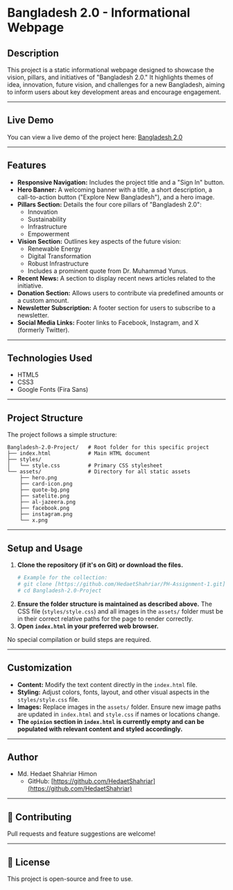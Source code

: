 # Bangladesh 2.0 - Informational Webpage

## Description

This project is a static informational webpage designed to showcase the vision, pillars, and initiatives of "Bangladesh 2.0." It highlights themes of idea, innovation, future vision, and challenges for a new Bangladesh, aiming to inform users about key development areas and encourage engagement.

---

## Live Demo

You can view a live demo of the project here: [Bangladesh 2.0](https://hedaetshahriar.github.io/PH-Assignment-1/)

---

## Features

* **Responsive Navigation:** Includes the project title and a "Sign In" button.
* **Hero Banner:** A welcoming banner with a title, a short description, a call-to-action button ("Explore New Bangladesh"), and a hero image.
* **Pillars Section:** Details the four core pillars of "Bangladesh 2.0":
    * Innovation
    * Sustainability
    * Infrastructure
    * Empowerment
* **Vision Section:** Outlines key aspects of the future vision:
    * Renewable Energy
    * Digital Transformation
    * Robust Infrastructure
    * Includes a prominent quote from Dr. Muhammad Yunus.
* **Recent News:** A section to display recent news articles related to the initiative.
* **Donation Section:** Allows users to contribute via predefined amounts or a custom amount.
* **Newsletter Subscription:** A footer section for users to subscribe to a newsletter.
* **Social Media Links:** Footer links to Facebook, Instagram, and X (formerly Twitter).

---

## Technologies Used

* HTML5
* CSS3
* Google Fonts (Fira Sans)

---

## Project Structure

The project follows a simple structure:

```
Bangladesh-2.0-Project/   # Root folder for this specific project
├── index.html            # Main HTML document
├── styles/
│   └── style.css         # Primary CSS stylesheet
└── assets/               # Directory for all static assets
    ├── hero.png
    ├── card-icon.png
    ├── quote-bg.png
    ├── satelite.png
    ├── al-jazeera.png
    ├── facebook.png
    ├── instagram.png
    └── x.png
```
---

## Setup and Usage

1.  **Clone the repository (if it's on Git) or download the files.**
    ```bash
    # Example for the collection:
    # git clone [https://github.com/HedaetShahriar/PH-Assignment-1.git](https://github.com/HedaetShahriar/PH-Assignment-1.git)
    # cd Bangladesh-2.0-Project
    ```
2.  **Ensure the folder structure is maintained as described above.** The CSS file (`styles/style.css`) and all images in the `assets/` folder must be in their correct relative paths for the page to render correctly.
3.  **Open `index.html` in your preferred web browser.**

No special compilation or build steps are required.

---

## Customization

* **Content:** Modify the text content directly in the `index.html` file.
* **Styling:** Adjust colors, fonts, layout, and other visual aspects in the `styles/style.css` file.
* **Images:** Replace images in the `assets/` folder. Ensure new image paths are updated in `index.html` and `style.css` if names or locations change.
* **The `opinion` section in `index.html` is currently empty and can be populated with relevant content and styled accordingly.**

---

## Author

* Md. Hedaet Shahriar Himon
    * GitHub: [https://github.com/HedaetShahriar](https://github.com/HedaetShahriar)

---

## 🙌 Contributing

Pull requests and feature suggestions are welcome!

---

## 📝 License

This project is open-source and free to use.
